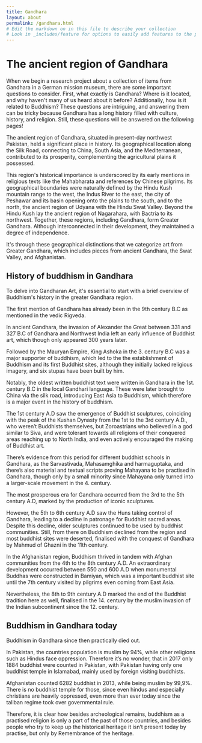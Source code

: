 ```yaml
---
title: Gandhara
layout: about
permalink: /gandhara.html
# Edit the markdown on in this file to describe your collection
# Look in _includes/feature for options to easily add features to the page
---
```


# The ancient region of Gandhara
When we begin a research project about a collection of items from Gandhara in a German mission museum, there are some important questions to consider. First, what exactly is Gandhara? Where is it located, and why haven't many of us heard about it before? Additionally, how is it related to Buddhism? These questions are intriguing, and answering them can be tricky because Gandhara has a long history filled with culture, history, and religion. Still, these questions will be answered on the following pages!

The ancient region of Gandhara, situated in present-day northwest Pakistan, held a significant place in history. Its geographical location along the Silk Road, connecting to China, South Asia, and the Mediterranean, contributed to its prosperity, complementing the agricultural plains it possessed.

This region's historical importance is underscored by its early mentions in religious texts like the Mahabharata and references by Chinese pilgrims. Its geographical boundaries were naturally defined by the Hindu Kush mountain range to the west, the Indus River to the east, the city of Peshawar and its basin opening onto the plains to the south, and to the north, the ancient region of Udyana with the Hindu Swat Valley. Beyond the Hindu Kush lay the ancient region of Nagarahara, with Bactria to its northwest. Together, these regions, including Gandhara, form Greater Gandhara. Although interconnected in their development, they maintained a degree of independence.

It's through these geographical distinctions that we categorize art from Greater Gandhara, which includes pieces from ancient Gandhara, the Swat Valley, and Afghanistan.

## History of buddhism in Gandhara

To delve into Gandharan Art, it's essential to start with a brief overview of Buddhism's history in the greater Gandhara region. 

The first mention of Gandhara has already been in the 9th century B.C as mentioned in the vedic Rigveda.

In ancient Gandhara, the invasion of Alexander the Great between 331 and 327 B.C of Gandhara and Northwest India left an early influence of Buddhist art, which though only appeared 300 years later. 

Followed by the Mauryan Empire, King Ashoka in the 3. century B.C was a major supporter of buddhism, which led to the the establishment of Buddhism and its first Buddhist sites, although they initially lacked religious imagery, and six stupas have been built by him. 

Notably, the oldest written buddhist text were written in Gandhara in the 1st. century B.C in the local Gandhari language. These were later brought to China via the silk road, introducing East Asia to Buddhism, which therefore is a major event in the history of buddhism. 

The 1st century A.D saw the emergence of Buddhist sculptures, coinciding with the peak of the Kushan Dynasty from the 1st to the 3rd century A.D., who weren’t Buddhists themselves, but Zoroastrians who believed in a god similar to Siva, and were tolerant towards all religions of their conquered areas reaching up to North India, and even actively encouraged the making of Buddhist art. 

There’s evidence from this period for different buddhist schools in Gandhara, as the Sarvastivada, Mahasamghika and harmaguptaka, and there’s also material and textual scripts proving Mahayana to be practised in Gandhara, though only by a small minority since Mahayana only turned into a larger-scale movement in the 4. century.

The most prosperous era for Gandhara occurred from the 3rd to the 5th century A.D, marked by the production of iconic sculptures.

However, the 5th to 6th century A.D saw the Huns taking control of Gandhara, leading to a decline in patronage for Buddhist sacred areas. Despite this decline, older sculptures continued to be used by buddhist communities. Still, from there on Buddhism declined from the region and most buddhist sites were deserted, finalised with the conquest of Gandhara by Mahmud of Ghazni in the 11th century.

In the Afghanistan region, Buddhism thrived in tandem with Afghan communities from the 4th to the 8th century A.D. An extraordinary development occurred between 550 and 600 A.D when monumental Buddhas were constructed in Bamiyan, which was a important buddhist site until the 7th century visited by pilgrims even coming from East Asia. 

Nevertheless, the 8th to 9th century A.D marked the end of the Buddhist tradition here as well, finalised in the 14. century by the muslim invasion of the Indian subcontinent since the 12. century.


## Buddhism in Gandhara today 
Buddhism in Gandhara since then practically died out. 

In Pakistan, the countries population is muslim by 94%, while other religions such as Hindus face oppression. Therefore it’s no wonder, that in 2017 only 1884 buddhist were counted in Pakistan, with Pakistan having only one buddhist temple in Islamabad, mainly used by foreign visiting buddhists. 

Afghanistan counted 6282 buddhist in 2013, while being muslim by 99,9%. There is no buddhist temple for those, since even hindus and especially christians are heavily oppressed, even more than ever today since the taliban regime took over governmental rule.

Therefore, it is clear how besides archeological remains, buddhism as a practised religion is only a part of the past of those countries, and besides people who try to keep up the historical heritage it isn’t present today by practise, but only by Remembrance of the heritage.




